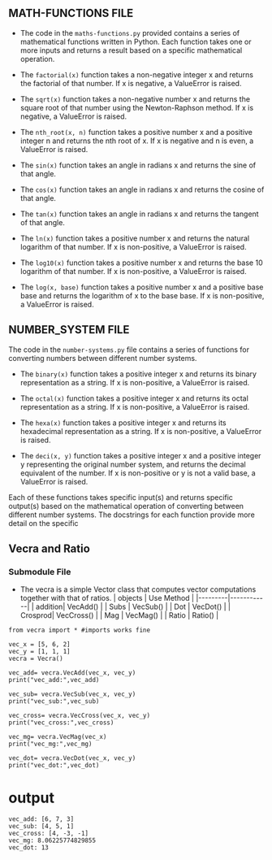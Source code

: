 ## MATH-FUNCTIONS FILE

* The code in the `maths-functions.py` provided contains a series of mathematical functions written in Python. Each function takes one or more inputs and returns a result based on a specific mathematical operation.

* The `factorial(x)` function takes a non-negative integer x and returns the factorial of that number. If x is negative, a ValueError is raised.

* The `sqrt(x)` function takes a non-negative number x and returns the square root of that number using the Newton-Raphson method. If x is negative, a ValueError is raised.

* The `nth_root(x, n)` function takes a positive number x and a positive integer n and returns the nth root of x. If x is negative and n is even, a ValueError is raised.

* The `sin(x)` function takes an angle in radians x and returns the sine of that angle.

* The `cos(x)` function takes an angle in radians x and returns the cosine of that angle.

* The `tan(x)` function takes an angle in radians x and returns the tangent of that angle.

* The `ln(x)` function takes a positive number x and returns the natural logarithm of that number. If x is non-positive, a ValueError is raised.

* The `log10(x)` function takes a positive number x and returns the base 10 logarithm of that number. If x is non-positive, a ValueError is raised.

* The `log(x, base)` function takes a positive number x and a positive base base and returns the logarithm of x to the base base. If x is non-positive, a ValueError is raised.
## NUMBER_SYSTEM FILE
The code in the `number-systems.py` file contains a series of functions for converting numbers between different number systems.

* The `binary(x)` function takes a positive integer x and returns its binary representation as a string. If x is non-positive, a ValueError is raised.

* The `octal(x)` function takes a positive integer x and returns its octal representation as a string. If x is non-positive, a ValueError is raised.

* The `hexa(x)` function takes a positive integer x and returns its hexadecimal representation as a string. If x is non-positive, a ValueError is raised.

* The `deci(x, y)` function takes a positive integer x and a positive integer y representing the original number system, and returns the decimal equivalent of the number. If x is non-positive or y is not a valid base, a ValueError is raised.

Each of these functions takes specific input(s) and returns specific output(s) based on the mathematical operation of converting between different number systems. The docstrings for each function provide more detail on the specific


## Vecra and Ratio 
### Submodule File

* The vecra is a simple Vector class that computes vector computations together with that of ratios.
  | objects | Use Method |
  |---------|------------|
  | addition| VecAdd()   |
  | Subs    | VecSub()   |
  | Dot     | VecDot()   |
  | Crosprod| VecCross() |
  | Mag     | VecMag()   |
  | Ratio   | Ratio()    |

```
from vecra import * #imports works fine

vec_x = [5, 6, 2]
vec_y = [1, 1, 1]
vecra = Vecra()

vec_add= vecra.VecAdd(vec_x, vec_y)
print("vec_add:",vec_add)

vec_sub= vecra.VecSub(vec_x, vec_y)
print("vec_sub:",vec_sub)

vec_cross= vecra.VecCross(vec_x, vec_y)
print("vec_cross:",vec_cross)

vec_mg= vecra.VecMag(vec_x)
print("vec_mg:",vec_mg)

vec_dot= vecra.VecDot(vec_x, vec_y)
print("vec_dot:",vec_dot)
```
# output
```
vec_add: [6, 7, 3]
vec_sub: [4, 5, 1]
vec_cross: [4, -3, -1]
vec_mg: 8.06225774829855
vec_dot: 13
```


